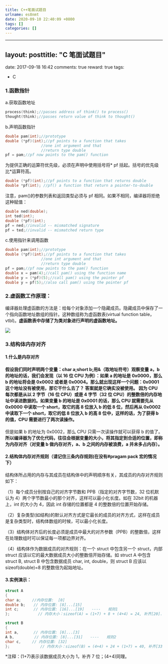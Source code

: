 ```yaml
---
title: C++笔面试题目
urlname: es8nmt
date: 2020-09-10 22:40:09 +0800
tags: []
categories: []
---
```


---

## layout: posttitle: "C 笔面试题目"

date: 2017-09-18 16:42
comments: true
reward: true
tags:

- C

### 1.函数指针

a.获取函数地址

```c
process(think);//passes address of think() to process()
thought(think);//passes return value of think to thought()
```

b.声明函数指针

```c
double pam(int);//prototype
double (*pf)(int);//pf points to a function that takes
				//one int argument and that
				//return type double
pf = pam;//pf now points to the pam() function
```

为提供正确的运算符优先级，必须在声明中使用括号将* pf 括起。括号的优先级比*运算符高。

```c
double (*pf)(int);//pf points to a function that returns double
double *pf(int); //pf() a function that return a pointer-to-double
```

注意，pam()的参数列表和返回类型必须与 pf 相同。如果不相同，编译器将拒绝这种赋值：

```c
double ned(double);
int ted(int);
double (*pf)(int);
pf = ned;//invalid -- mismatched signature
pf = ted;//invalid -- mismatched return type
```

c.使用指针来调用函数

```c
double pam(int);//prototype
double (*pf)(int);//pf points to a function that takes
				//one int argument and that
				//return type double
pf = pam;//pf now points to the pam() function
double x = pam(4);//call pam() using the function name
double y = (*pf)(5);//call pam() using the pointer pf
double y = pf(5);//also call pam() using the pointer pf
```

### 2.虚函数工作原理：

编译器处理虚函数的方法是：给每个对象添加一个隐藏成员。隐藏成员中保存了一个指向函数地址数组的指针。这种数组称为虚函数表(virtual function table，vtbl)。**虚函数表中存储了为类对象进行声明的虚函数地址。**

![](https://wx2.sinaimg.cn/large/aacc02d8ly1fxvoewmi1hj20rp0ludnv.jpg#alt=image)

### 3.**结构体内存对齐**

#### **1.什么是内存对齐**

#### 假设我们同时声明两个变量：char a;short b;用&（取地址符号）观察变量 a，b 的地址的话，我们会发现（以 16 位 CPU 为例）：如果 a 的地址是 0x0000，那么 b 的地址将会是 0x0002 或者是 0x0004。那么就出现这样一个问题：0x0001 这个地址没有被使用，那它干什么去了？ 答案就是它确实没被使用。 因为 CPU 每次都是从以 2 字节（16 位 CPU）或是 4 字节（32 位 CPU）的整数倍的内存地址中读进数据的。如果变量 b 的地址是 0x0001 的话，那么 CPU 就需要先从 0x0000 中读取一个 short，取它的高 8 位放入 b 的低 8 位，然后再从 0x0002 中读取下一个 short，取它的低 8 位放入 b 的高 8 位中，这样的话，为了获得 b 的值，CPU 需要进行了两次读操作。

但是如果 b 的地址为 0x0002，那么 CPU 只需一次读操作就可以获得 b 的值了。**所以编译器为了优化代码，往往会根据变量的大小，将其指定到合适的位置，即称为内存对齐（对变量 b 做内存对齐，a、b 之间的内存被浪费，a 并未多占内存）。**

#### **2.结构体内存对齐规则（请记住三条内存规则(在没有#pragam pack 宏的情况下）**

结构体所占用的内存与其成员在结构体中的声明顺序有关，其成员的内存对齐规则如下：

（1）每个成员分别按自己的对齐字节数和 PPB（指定的对齐字节数，32 位机默认为 4）两个字节数最小的那个对齐，这样可以最小化长度。如在 32bit 的机器上，int 的大小为 4，因此 int 存储的位置都是 4 的整数倍的位置开始存储。

（2）复杂类型(如结构)的默认对齐方式是它最长的成员的对齐方式，这样在成员是复杂类型时，结构体数组的时候，可以最小化长度。

（3）结构体对齐后的长度必须是成员中最大的对齐参数（PPB）的整数倍，这样在处理数组时可以保证每一项都边界对齐。

（4）结构体作为数据成员的对齐规则：在一个 struct 中包含另一个 struct，内部 struct 应该以它的最大数据成员大小的整数倍开始存储。如 struct A 中包含 struct B, struct B 中包含数据成员 char, int, double，则 struct B 应该以 sizeof(double)=8 的整数倍为起始地址。

#### **3.实例演示：**

```c
struct A
{
char a;　　　//内存位置:  [0]
double b;　  // 内存位置: [8]...[15]
int c;　　　　// 内存位置: [16]...[19]　　----　　规则1
};　　　　　　　 // 内存大小：sizeof(A) = (1+7) + 8 + (4+4) = 24, 补齐[20]...[23]　　----　　规则3

struct B
{
int a,　　　　// 内存位置: [0]...[3]
A b,　    　　// 内存位置: [8]...[31]　　----　　规则2
char c,　　　// 内存位置: [32]
};　　　　　　　  // 内存大小：sizeof(B) = (4+4) + 24 + (1+7) = 40, 补齐[33]...[39]
```

\*注释：(1+7)表示该数据成员大小为 1，补齐 7 位；(4+4)同理。
